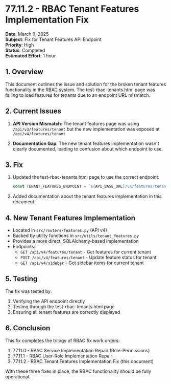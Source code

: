 # 77.11.2 - RBAC Tenant Features Implementation Fix

**Date**: March 9, 2025  
**Subject**: Fix for Tenant Features API Endpoint  
**Priority**: High  
**Status**: Completed  
**Estimated Effort**: 1 hour  

## 1. Overview

This document outlines the issue and solution for the broken tenant features functionality in the RBAC system. The test-rbac-tenants.html page was failing to load features for tenants due to an endpoint URL mismatch.

## 2. Current Issues

1. **API Version Mismatch**: The tenant features page was using `/api/v3/features/tenant` but the new implementation was exposed at `/api/v4/features/tenant`

2. **Documentation Gap**: The new tenant features implementation wasn't clearly documented, leading to confusion about which endpoint to use.

## 3. Fix

1. Updated the test-rbac-tenants.html page to use the correct endpoint:
   ```javascript
   const TENANT_FEATURES_ENDPOINT = `${API_BASE_URL}/v4/features/tenant?raw_sql=true&no_prepare=true&statement_cache_size=0`;
   ```

2. Added documentation about the tenant features implementation in this document.

## 4. New Tenant Features Implementation

- Located in `src/routers/features.py` (API v4)
- Backed by utility functions in `src/utils/tenant_features.py`
- Provides a more direct, SQLAlchemy-based implementation
- Endpoints:
  - `GET /api/v4/features/tenant` - Get features for current tenant
  - `POST /api/v4/features/tenant` - Update feature status for tenant
  - `GET /api/v4/sidebar` - Get sidebar items for current tenant

## 5. Testing

The fix was tested by:
1. Verifying the API endpoint directly
2. Testing through the test-rbac-tenants.html page
3. Ensuring all tenant features are correctly displayed

## 6. Conclusion

This fix completes the trilogy of RBAC fix work orders:
1. 77.11.0 - RBAC Service Implementation Repair (Role-Permissions)
2. 77.11.1 - RBAC User-Role Implementation Repair
3. 77.11.2 - RBAC Tenant Features Implementation Fix (this document)

With these three fixes in place, the RBAC functionality should be fully operational.